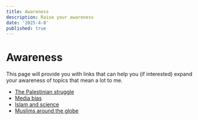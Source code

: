```yaml
---
title: Awareness
description: Raise your awareness
date: '2025-4-8'
published: true
---
```


# Awareness

This page will provide you with links that can help you (if interested) expand your awareness of topics that mean a lot to me.

- [The Palestinian struggle](./palestine)
- [Media bias](./media_bias)
- [Islam and science](./islam_and_science)
- [Muslims around the globe](./muslims_around_the_globe)
